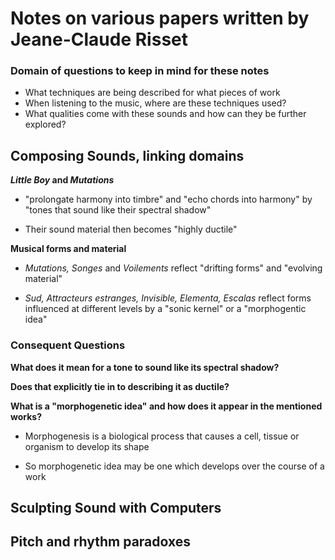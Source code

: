 # Notes on various papers written by Jeane-Claude Risset

### Domain of questions to keep in mind for these notes
- What techniques are being described for what pieces of work
- When listening to the music, where are these techniques used?
- What qualities come with these sounds and how can they be further explored?

## Composing Sounds, linking domains
**_Little Boy_ and _Mutations_**

- "prolongate harmony into timbre" and "echo chords into harmony" by
  "tones that sound like their spectral shadow"

- Their sound  material then becomes "highly ductile"

**Musical forms and material**
- *Mutations, Songes* and *Voilements* reflect "drifting forms" and "evolving
  material"

- _Sud, Attracteurs estranges, Invisible, Elementa, Escalas_ reflect forms
  influenced at different levels by a "sonic kernel" or a "morphogentic idea"

### Consequent Questions

**What does it mean for a tone to sound like its spectral shadow?**

**Does that explicitly tie in to describing it as ductile?**

**What is a "morphogenetic idea" and how does it appear in the mentioned
works?**
- Morphogenesis is a biological process that causes a cell, tissue or organism
  to develop its shape

- So morphogenetic idea may be one which develops over the course of a work

## Sculpting Sound with Computers

## Pitch and rhythm paradoxes

